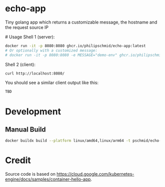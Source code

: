 # echo-app
Tiny golang app which returns a customizable message, the hostname and the request source IP

# Usage
Shell 1 (server):
```bash
docker run -it -p 8080:8080 ghcr.io/philipschmid/echo-app:latest
# Or optionally with a customized message:
# docker run -it -p 8080:8080 -e MESSAGE="demo-env" ghcr.io/philipschmid/echo-app:latest
```

Shell 2 (client):
```bash
curl http://localhost:8080/
```

You should see a similar client output like this:
```bash
TBD
```

# Development
## Manual Build
```bash
docker buildx build --platform linux/amd64,linux/arm64 -t pschmid/echo-app:latest --push .
```

# Credit
Source code is based on https://cloud.google.com/kubernetes-engine/docs/samples/container-hello-app.